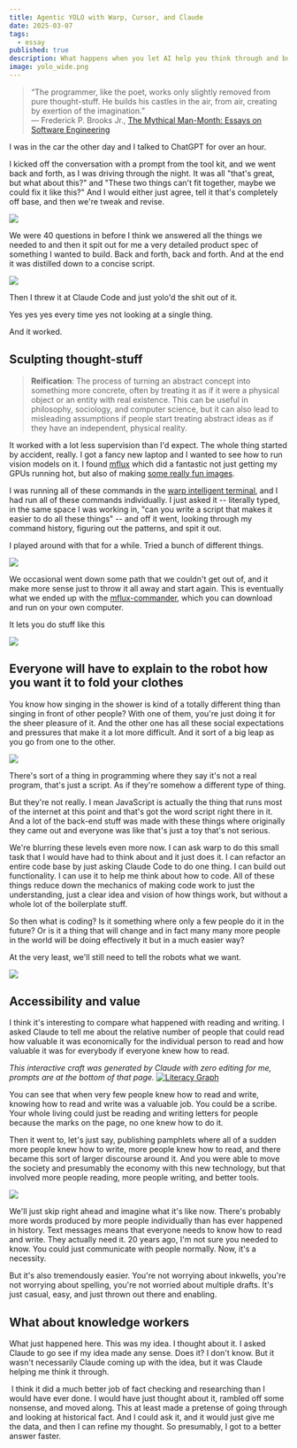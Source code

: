 ```yaml
---
title: Agentic YOLO with Warp, Cursor, and Claude
date: 2025-03-07
tags:
  - essay
published: true
description: What happens when you let AI help you think through and build your ideas, with minimal supervision and maximum trust? What does it mean to be a programmer?  Are we closer or further from thought-stuff?
image: yolo_wide.png
---
```

> “The programmer, like the poet, works only slightly removed from pure thought-stuff. He builds his castles in the air, from air, creating by exertion of the imagination.”  
― Frederick P. Brooks Jr., [The Mythical Man-Month: Essays on Software Engineering](https://www.goodreads.com/work/quotes/1905885)

I was in the car the other day and I talked to ChatGPT for over an hour.

I kicked off the conversation with a prompt from the tool kit, and we went back and forth, as I was driving through the night. It was all "that's great, but what about this?" and "These two things can't fit together, maybe we could fix it like this?" And I would either just agree, tell it that's completely off base, and then we're tweak and revise.

![](../assets/plan.png)

We were 40 questions in before I think we answered all the things we needed to and then it spit out for me a very detailed product spec of something I wanted to build. Back and forth, back and forth. And at the end it was distilled down to a concise script.

![](../assets/planning.png)

Then I threw it at Claude Code and just yolo'd the shit out of it. 

Yes yes yes every time yes not looking at a single thing.

And it worked.

## Sculpting thought-stuff

> **Reification**: The process of turning an abstract concept into something more concrete, often by treating it as if it were a physical object or an entity with real existence. This can be useful in philosophy, sociology, and computer science, but it can also lead to misleading assumptions if people start treating abstract ideas as if they have an independent, physical reality.

It worked with a lot less supervision than I'd expect.  The whole thing started by accident, really.  I got a fancy new laptop and I wanted to see how to run vision models on it.  I found [mflux](https://github.com/filipstrand/mflux) which did a fantastic not just getting my GPUs running hot, but also of making [some really fun images](https://willschenk.com/howto/2025/running_flux_locally_on_a_mac/). 

I was running all of these commands in the [warp intelligent terminal](https://www.warp.dev/i), and I had run all of these commands individually.  I just asked it -- literally typed, in the same space I was working in, "can you write a script that makes it easier to do all these things" -- and off it went, looking through my command history, figuring out the patterns, and spit it out.

I played around with that for a while.  Tried a bunch of different things.

![](../assets/variations.png)

We occasional went down some path that we couldn't get out of, and it make more sense just to throw it all away and start again.  This is eventually what we ended up with the [mflux-commander](https://github.com/The-Focus-AI/mflux-commander), which you can download and run on your own computer.

It lets you do stuff like this

[![](../assets/magic_forest.webp)](https://github.com/The-Focus-AI/mflux-wrapper) 


## Everyone will have to explain to the robot how you want it to fold your clothes

You know how singing in the shower is kind of a totally different thing than singing in front of other people? With one of them, you're just doing it for the sheer pleasure of it. And the other one has all these social expectations and pressures that make it a lot more difficult. And it sort of a big leap as you go from one to the other.

![](../assets/singing.png)

There's sort of a thing in programming where they say it's not a real program, that's just a script. As if they're somehow a different type of thing.

But they're not really. I mean JavaScript is actually the thing that runs most of the internet at this point and that's got the word script right there in it. And a lot of the back-end stuff was made with these things where originally they came out and everyone was like that's just a toy that's not serious.

We're blurring these levels even more now. I can ask warp to do this small task that I would have had to think about and it just does it. I can refactor an entire code base by just asking Claude Code to do one thing. I can build out functionality. I can use it to help me think about how to code. All of these things reduce down the mechanics of making code work to just the understanding, just a clear idea and vision of how things work, but without a whole lot of the boilerplate stuff.

So then what is coding? Is it something where only a few people do it in the future? Or is it a thing that will change and in fact many many more people in the world will be doing effectively it but in a much easier way?

At the very least, we'll still need to tell the robots what we want.

![](../assets/household_robot.png)


## Accessibility and value

I think it's interesting to compare what happened with reading and writing. I asked Claude to tell me about the relative number of people that could read how valuable it was economically for the individual person to read and how valuable it was for everybody if everyone knew how to read.

*This interactive craft was generated by Claude with zero editing for me, prompts are at the bottom of that page.*
[![Literacy Graph](../assets/literacy_graph.png)](https://thefocus.ai/use-cases/coding/literacy/)

You can see that when very few people knew how to read and write, knowing how to read and write was a valuable job. You could be a scribe. Your whole living could just be reading and writing letters for people because the marks on the page, no one knew how to do it.

Then it went to, let's just say, publishing pamphlets where all of a sudden more people knew how to write, more people knew how to read, and there became this sort of larger discourse around it. And you were able to move the society and presumably the economy with this new technology, but that involved more people reading, more people writing, and better tools.

![](../assets/scribe.png)

We'll just skip right ahead and imagine what it's like now. There's probably more words produced by more people individually than has ever happened in history. Text messages means that everyone needs to know how to read and write. They actually need it. 20 years ago, I'm not sure you needed to know. You could just communicate with people normally. Now, it's a necessity.

But it's also tremendously easier. You're not worrying about inkwells, you're not worrying about spelling, you're not worried about multiple drafts. It's just casual, easy, and just thrown out there and enabling.

## What about knowledge workers

What just happened here. This was my idea. I thought about it. I asked Claude to go see if my idea made any sense. Does it? I don't know. But it wasn't necessarily Claude coming up with the idea, but it was Claude helping me think it through.

 I think it did a much better job of fact checking and researching than I would have ever done. I would have just thought about it, rambled off some nonsense, and moved along. This at least made a pretense of going through and looking at historical fact. And I could ask it, and it would just give me the data, and then I can refine my thought. So presumably, I got to a better answer faster.
 


